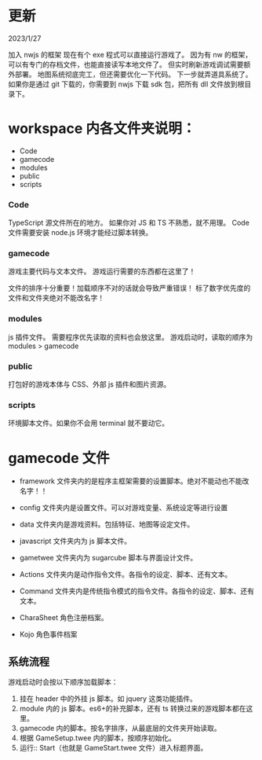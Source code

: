# 更新

2023/1/27

加入 nwjs 的框架
现在有个 exe 程式可以直接运行游戏了。
因为有 nw 的框架，可以有专门的存档文件，也能直接读写本地文件了。
但实时刷新游戏调试需要额外部署。
地图系统彻底完工，但还需要优化一下代码。
下一步就弄道具系统了。
如果你是通过 git 下载的，你需要到 nwjs 下载 sdk 包，把所有 dll 文件放到根目录下。

# workspace 内各文件夹说明：

-  Code
-  gamecode
-  modules
-  public
-  scripts

### Code

TypeScript 源文件所在的地方。
如果你对 JS 和 TS 不熟悉，就不用理。
Code 文件需要安装 node.js 环境才能经过脚本转换。

### gamecode

游戏主要代码与文本文件。
游戏运行需要的东西都在这里了！

文件的排序十分重要！加载顺序不对的话就会导致严重错误！
标了数字优先度的文件和文件夹绝对不能改名字！

### modules

js 插件文件。
需要程序优先读取的资料也会放这里。
游戏启动时，读取的顺序为 modules > gamecode

### public

打包好的游戏本体与 CSS、外部 js 插件和图片资源。

### scripts

环境脚本文件。如果你不会用 terminal 就不要动它。

# gamecode 文件

-  framework
   文件夹内的是程序主框架需要的设置脚本。绝对不能动也不能改名字！！

-  config
   文件夹内是设置文件。可以对游戏变量、系统设定等进行设置

-  data
   文件夹内是游戏资料。包括特征、地图等设定文件。

-  javascript
   文件夹内为 js 脚本文件。

-  gametwee
   文件夹内为 sugarcube 脚本与界面设计文件。

-  Actions
   文件夹内是动作指令文件。各指令的设定、脚本、还有文本。

-  Command
   文件夹内是传统指令模式的指令文件。各指令的设定、脚本、还有文本。

-  CharaSheet
   角色注册档案。

-  Kojo
   角色事件档案

## 系统流程

游戏启动时会按以下顺序加载脚本：

1. 挂在 header 中的外挂 js 脚本。如 jquery 这类功能插件。
2. module 内的 js 脚本。es6+的补充脚本，还有 ts 转换过来的游戏脚本都在这里。
3. gamecode 内的脚本。按名字排序，从最底层的文件夹开始读取。
4. 根据 GameSetup.twee 内的脚本，按顺序初始化。
5. 运行:: Start（也就是 GameStart.twee 文件）进入标题界面。
